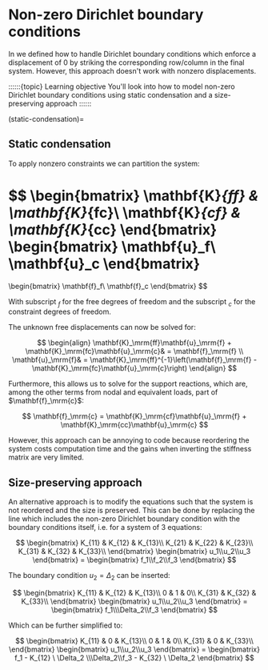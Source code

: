 # Non-zero Dirichlet boundary conditions

In [](../lecture1/directly.md) we defined how to handle Dirichlet boundary conditions which enforce a displacement of $0$ by striking the corresponding row/column in the final system. However, this approach doesn't work with nonzero displacements.

::::::{topic} Learning objective
You'll look into how to model non-zero Dirichlet boundary conditions using static condensation and a size-preserving approach
::::::

(static-condensation)=
## Static condensation
To apply nonzero constraints we can partition the system:

$$
\begin{bmatrix}
\mathbf{K}_{ff} & \mathbf{K}_{fc}\\
\mathbf{K}_{cf} & \mathbf{K}_{cc}
\end{bmatrix}
\begin{bmatrix}
\mathbf{u}_f\\
\mathbf{u}_c
\end{bmatrix}
=
\begin{bmatrix}
\mathbf{f}_f\\
\mathbf{f}_c
\end{bmatrix}
$$

With subscript $_f$ for the free degrees of freedom and the subscript $_c$ for the constraint degrees of freedom.

The unknown free displacements can now be solved for:

$$
\begin{align}
\mathbf{K}_\mrm{ff}\mathbf{u}_\mrm{f} + \mathbf{K}_\mrm{fc}\mathbf{u}_\mrm{c}& = \mathbf{f}_\mrm{f}
\\
\mathbf{u}_\mrm{f}& = \mathbf{K}_\mrm{ff}^{-1}\left(\mathbf{f}_\mrm{f} - \mathbf{K}_\mrm{fc}\mathbf{u}_\mrm{c}\right)
\end{align}
$$

Furthermore, this allows us to solve for the support reactions, which are, among the other terms from nodal and equivalent loads, part of $\mathbf{f}_\mrm{c}$:

$$
\mathbf{f}_\mrm{c} = \mathbf{K}_\mrm{cf}\mathbf{u}_\mrm{f} + \mathbf{K}_\mrm{cc}\mathbf{u}_\mrm{c}
$$

However, this approach can be annoying to code because reordering the system costs computation time and the gains when inverting the stiffness matrix are very limited.

## Size-preserving approach

An alternative approach is to modify the equations such that the system is not reordered and the size is preserved. This can be done by replacing the line which includes the non-zero Dirichlet boundary condition with the boundary conditions itself, i.e. for a system of 3 equations:

$$
	\begin{bmatrix}
	  K_{11} & K_{12} & K_{13}\\
	  K_{21} & K_{22} & K_{23}\\
	  K_{31} & K_{32} & K_{33}\\
	\end{bmatrix}
	\begin{bmatrix}
	  u_1\\u_2\\u_3
	\end{bmatrix}
	=
	\begin{bmatrix}
	  f_1\\f_2\\f_3
	\end{bmatrix}
$$

The boundary condition $u_2 = \Delta_2$ can be inserted:

$$
	\begin{bmatrix}
	  K_{11} & K_{12} & K_{13}\\
	  0 & 1 & 0\\
	  K_{31} & K_{32} & K_{33}\\
	\end{bmatrix}
	\begin{bmatrix}
	  u_1\\u_2\\u_3
	\end{bmatrix}
	=
	\begin{bmatrix}
	  f_1\\\Delta_2\\f_3
	\end{bmatrix}
$$

Which can be further simplified to:

$$
	\begin{bmatrix}
	  K_{11} & 0 & K_{13}\\
	  0 & 1 & 0\\
	  K_{31} & 0 & K_{33}\\
	\end{bmatrix}
	\begin{bmatrix}
	  u_1\\u_2\\u_3
	\end{bmatrix}
	=
	\begin{bmatrix}
	  f_1 - K_{12} \ \Delta_2 \\\Delta_2\\f_3  - K_{32} \ \Delta_2
	\end{bmatrix}
$$